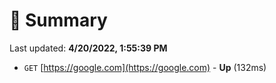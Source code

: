 # 📖 Summary
Last updated: **4/20/2022, 1:55:39 PM**

- `GET` [https://google.com](https://google.com) - **Up** (132ms)

